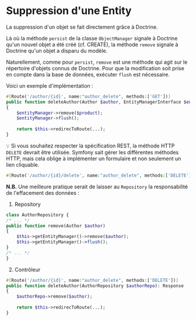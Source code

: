 # Suppression d'une Entity

La suppression d'un objet se fait directement grâce à Doctrine.

Là où la méthode `persist` de la classe `ObjectManager` signale à Doctrine qu'un nouvel objet a été créé (cf. CREATE), la méthode `remove` signale à Doctrine qu'un objet a disparu du modèle.

Naturellement, comme pour `persist`, `remove` est une méthode qui agit sur le répertoire d'objets connus de Doctrine. Pour que la modification soit prise en compte dans la base de données, exécuter `flush` est nécessaire.

Voici un exemple d'implémentation :
```php
#[Route('/author/{id}', name:"author_delete", methods:['GET'])]
public function deleteAuthor(Author $author, EntityManagerInterface $entityManager): Response
{
    $entityManager->remove($product);
    $entityManager->flush();
    
    return $this->redirecToRoute(...);
}

```
:bulb: Si vous souhaitez respecter la spécification REST, la méthode HTTP `DELETE` devrait être utilisée.
Symfony sait gérer les différentes méthodes HTTP, mais cela oblige à implémenter un formulaire et non seulement un lien cliquable.
```php
#[Route('/author/{id}/delete', name:"author_delete", methods:['DELETE'])]
```

**N.B.** Une meilleure pratique serait de laisser au `Repository` la responsabilité de l'effacement des données :
1. Repository
```php
class AuthorRepository {
/* ... */
public function remove(Author $author)
{
    $this->getEntityManager()->remove($author);
    $this->getEntityManager()->flush();
}
/* ... */
}
```
2. Contrôleur
```php
#[Route('/author/{id}', name:"author_delete", methods:['DELETE'])]
public function deleteAuthor(AuthorRepository $authorRepo): Response
{
    $authorRepo->remove($author);
    
    return $this->redirecToRoute(...);
}

```
